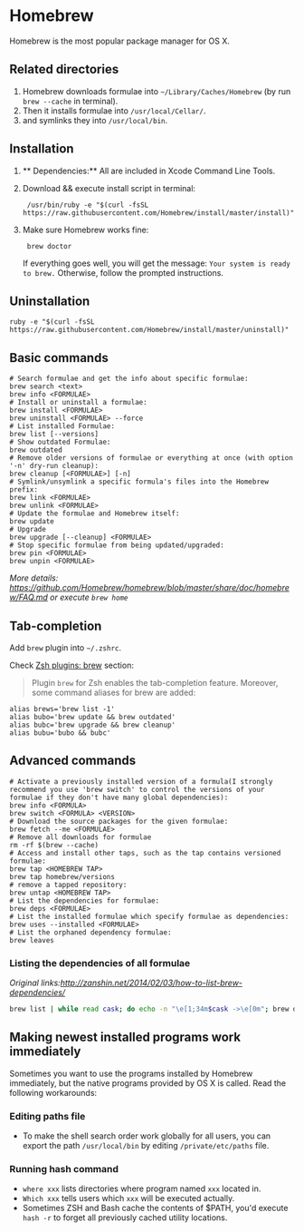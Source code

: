 # Homebrew

Homebrew is the most popular package manager for OS X.

## Related directories

1. Homebrew downloads formulae into `~/Library/Caches/Homebrew` (by run `brew --cache` in terminal).
2. Then it installs formulae into `/usr/local/Cellar/`.
3. and symlinks they into `/usr/local/bin`.

## Installation

1. ** Dependencies:** All are included in Xcode Command Line Tools.
2. Download && execute install script in terminal:

		/usr/bin/ruby -e "$(curl -fsSL https://raw.githubusercontent.com/Homebrew/install/master/install)"

3. Make sure Homebrew works fine:

		brew doctor

    If everything goes well, you will get the message: `Your system is ready to brew.` Otherwise, follow the prompted instructions.

## Uninstallation

    ruby -e "$(curl -fsSL https://raw.githubusercontent.com/Homebrew/install/master/uninstall)"

## Basic commands

```shell
# Search formulae and get the info about specific formulae:
brew search <text>
brew info <FORMULAE>
# Install or uninstall a formulae:
brew install <FORMULAE>
brew uninstall <FORMULAE> --force
# List installed Formulae:
brew list [--versions]
# Show outdated Formulae:
brew outdated
# Remove older versions of formulae or everything at once (with option '-n' dry-run cleanup):
brew cleanup [<FORMULAE>] [-n]
# Symlink/unsymlink a specific formula's files into the Homebrew prefix:
brew link <FORMULAE>
brew unlink <FORMULAE>
# Update the formulae and Homebrew itself:
brew update
# Upgrade
brew upgrade [--cleanup] <FORMULAE>
# Stop specific formulae from being updated/upgraded:
brew pin <FORMULAE>
brew unpin <FORMULAE>
```

_More details: <https://github.com/Homebrew/homebrew/blob/master/share/doc/homebrew/FAQ.md> or execute `brew home`_

## Tab-completion

Add `brew` plugin into `~/.zshrc`.

Check [Zsh plugins: brew](../iTerm2/zsh-plugins.html#brew) section:

> Plugin `brew` for Zsh enables the tab-completion feature. Moreover, some command aliases for brew are added:

```
alias brews='brew list -1'
alias bubo='brew update && brew outdated'
alias bubc='brew upgrade && brew cleanup'
alias bubu='bubo && bubc'
```

## Advanced commands

```shell
# Activate a previously installed version of a formula(I strongly recommend you use 'brew switch' to control the versions of your formulae if they don't have many global dependencies):
brew info <FORMULA>
brew switch <FORMULA> <VERSION>
# Download the source packages for the given formulae:
brew fetch --me <FORMULAE>
# Remove all downloads for formulae
rm -rf $(brew --cache)
# Access and install other taps, such as the tap contains versioned formulae:
brew tap <HOMEBREW TAP>
brew tap homebrew/versions
# remove a tapped repository:
brew untap <HOMEBREW TAP>
# List the dependencies for formulae:
brew deps <FORMULAE>
# List the installed formulae which specify formulae as dependencies:
brew uses --installed <FORMULAE>
# List the orphaned dependency formulae:
brew leaves
```

### Listing the dependencies of all formulae

*Original links:<http://zanshin.net/2014/02/03/how-to-list-brew-dependencies/>*

```bash
brew list | while read cask; do echo -n "\e[1;34m$cask ->\e[0m"; brew deps $cask | awk '{printf(" %s ", $0)}'; echo ""; done
```

## Making newest installed programs work immediately

Sometimes you want to use the programs installed by Homebrew immediately, but the native programs provided by OS X is called. Read the following workarounds:

### Editing paths file

* To make the shell search order work globally for all users, you can export the path `/usr/local/bin` by editing `/private/etc/paths` file.

### Running hash command

* `where xxx` lists directories where program named `xxx` located in.
* `Which xxx` tells users which `xxx` will be executed actually.
* Sometimes ZSH and Bash cache the contents of $PATH, you'd execute `hash -r` to forget all previously cached utility locations.


